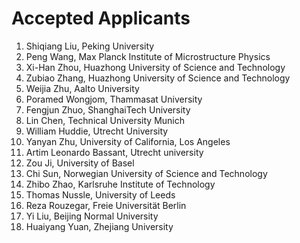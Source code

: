 # Accepted Applicants

1. Shiqiang Liu, Peking University
1. Peng Wang, Max Planck Institute of Microstructure Physics
1. Xi-Han Zhou,	Huazhong University of Science and Technology
1. Zubiao Zhang, Huazhong University of Science and Technology
1. Weijia Zhu, Aalto University
1. Poramed Wongjom,	Thammasat University
1. Fengjun Zhuo, ShanghaiTech University
1. Lin Chen, Technical University Munich
1. William Huddie, Utrecht University
1. Yanyan Zhu, University of California, Los Angeles
1. Artim Leonardo Bassant, Utrecht university
1. Zou Ji, University of Basel
1. Chi Sun, Norwegian University of Science and Technology
1. Zhibo Zhao, Karlsruhe Institute of Technology
1. Thomas Nussle, University of Leeds
1. Reza Rouzegar, Freie Universität Berlin
1. Yi Liu, Beijing Normal University
1. Huaiyang Yuan, Zhejiang University